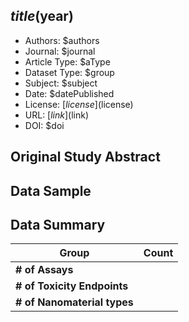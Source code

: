 <script type='text/javascript' src='https://d1bxh8uas1mnw7.cloudfront.net/assets/embed.js'></script>

<div style="float: right; width: 200px" class='altmetric-embed' data-badge-type='donut' data-condensed='true' data-badge-details='right' data-doi="$doi"></div>

## $title ($year)
<script type="application/ld+json">
	{	
		"@context": {
			"bs": "https://bioschemas.org/",
			"schema": "https://schema.org/",
			"citation": "schema:citation",
			"name": "schema:name",
			"url": "schema:url",
			"variableMeasured": "schema:variableMeasured"
		},
		"@type": "schema:Dataset",
		"name": "$title",
		"url": "$link",
		"citation": "https://doi.org/$doi",
		"@id": "$doi",
		"http://purl.org/dc/terms/conformsTo": { "@type": "schema:CreativeWork", "@id": "https://bioschemas.org/profiles/Dataset/1.0-RELEASE" },
		"schema:license": "$license",
		"schema:creator": [
		  {
			"@type": "schema:Organization",
			"name": "RiskGONE"
		  }
		],
		"schema:datePublished": "$datePublished"
	}
</script>

* Authors: $authors
* Journal: $journal
* Article Type: $aType
* Dataset Type: $group
* Subject: $subject
* Date: $datePublished
* License: [$license]($license)
* URL: [$link]($link)
* DOI: $doi



## Original Study Abstract



## Data Sample




## Data Summary

| **Group**                    | **Count** |
| ---------------------------- | --------- |
| **\# of Assays**             |         |
| **\# of Toxicity Endpoints** |         |
| **\# of Nanomaterial types** |         |

